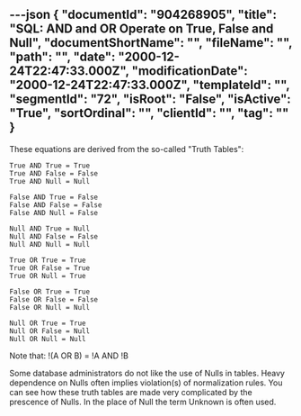 ---json
{
  "documentId": "904268905",
  "title": "SQL: AND and OR Operate on True, False and Null",
  "documentShortName": "",
  "fileName": "",
  "path": "",
  "date": "2000-12-24T22:47:33.000Z",
  "modificationDate": "2000-12-24T22:47:33.000Z",
  "templateId": "",
  "segmentId": "72",
  "isRoot": "False",
  "isActive": "True",
  "sortOrdinal": "",
  "clientId": "",
  "tag": ""
}
---

These equations are derived from the so-called &quot;Truth Tables&quot;:

    True AND True = True
    True AND False = False
    True AND Null = Null

    False AND True = False
    False AND False = False
    False AND Null = False

    Null AND True = Null
    Null AND False = False
    Null AND Null = Null

    True OR True = True
    True OR False = True
    True OR Null = True

    False OR True = True
    False OR False = False
    False OR Null = Null

    Null OR True = True
    Null OR False = Null
    Null OR Null = Null

Note that:
    !(A OR B) = !A AND !B

Some database administrators do not like the use of Nulls in tables. Heavy dependence on Nulls often implies violation(s) of normalization rules. You can see how these truth tables are made very complicated by the prescence of Nulls. In the place of Null the term Unknown is often used.
